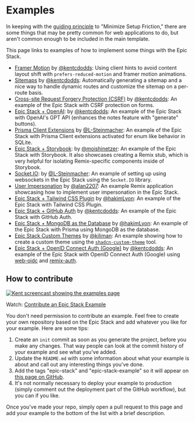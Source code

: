 # Examples

In keeping with the [guiding principle](guiding-principles.md) to "Minimize
Setup Friction," there are some things that may be pretty common for web
applications to do, but aren't common enough to be included in the main
template.

This page links to examples of how to implement some things with the Epic Stack.

-   [Framer Motion](https://github.com/kentcdodds/epic-stack-with-framer-motion)
    by [@kentcdodds](https://github.com/kentcdodds): Using client hints to avoid
    content layout shift with `prefers-reduced-motion` and framer motion
    animations.
-   [Sitemaps](https://github.com/kentcdodds/epic-stack-with-sitemap) by
    [@kentcdodds](https://github.com/kentcdodds): Automatically generating a
    sitemap and a nice way to handle dynamic routes and customize the sitemap on
    a per-route basis.
-   [Cross-site Request Forgery Protection (CSRF)](https://github.com/kentcdodds/epic-stack-with-csrf)
    by [@kentcdodds](https://github.com/kentcdodds): An example of the Epic
    Stack with CSRF protection on forms.
-   [Epic Stack + OpenAI](https://github.com/kentcdodds/epic-ai): by
    [@kentcdodds](https://github.com/kentcdodds): An example of the Epic Stack
    with OpenAI's GPT API (enhances the notes feature with "generate" buttons).
-   [Prisma Client Extensions](https://github.com/L-Steinmacher/epic-stack-with-prisma-client-extensions)
    by
    [@L-Steinmacher](https://github.com/L-Steinmacher/epic-stack-with-prisma-client-extensions):
    An example of the Epic Stack with Prisma Client extensions activated for
    enum like behavior in SQLite.
-   [Epic Stack + Storybook](https://github.com/moishinetzer/epic-stack-with-storybook):
    by [@moishinetzer](https://github.com/moishinetzer): An example of the Epic
    Stack with Storybook. It also showcases creating a Remix stub, which is very
    helpful for isolating Remix-specific components inside of Storybook.
-   [Socket.IO](https://github.com/L-Steinmacher/epic-stack-with-socket.io): by
    [@L-Steinmacher](https://github.com/L-Steinmacher): An example of setting up
    using websockets in the Epic Stack using the `Socket.IO` library.
-   [User Impersonation](https://github.com/alan2207/epic-stack-with-user-impersonation)
    by [@alan2207](https://github.com/alan2207): An example Remix application
    showcasing how to implement user impersonation in the Epic Stack.
-   [Epic Stack + Tailwind CSS Plugin](https://github.com/hakimLyon/epic-stack-with-tailwind-css-plugin)
    by [@hakimLyon](https://github.com/hakimLyon): An example of the Epic Stack
    with Tailwind CSS Plugin.
-   [Epic Stack + GitHub Auth](https://github.com/kentcdodds/epic-github-auth)
    by [@kentcdodds](https://github.com/kentcdodds): An example of the Epic
    Stack with GitHub Auth.
-   [Epic Stack + MongoDB as the Database](https://github.com/hakimLyon/epic-stack-with-prisma-mongodb)
    by [@hakimLyon](https://github.com/hakimLyon): An example of the Epic Stack
    with Prisma using MongoDB as the database.
-   [Epic Stack Custom Themes](https://github.com/kiliman/epic-stack-theme) by
    [@kiliman](https://github.com/kiliman): An example showing how to create a
    custom theme using the
    [`shadcn-custom-theme`](https://github.com/kiliman/shadcn-custom-theme)
    tool.
-   [Epic Stack + OpenID Connect Auth (Google)](https://github.com/kentcdodds/epic-oidc)
    by [@kentcdodds](https://github.com/kentcdodds): An example of the Epic
    Stack with OpenID Connect Auth (Google) using
    [web-oidc](https://npm.im/web-oidc) and
    [remix-auth](https://npm.im/remix-auth).

## How to contribute

[![Kent screencast showing the examples page](https://github.com/epicweb-dev/epic-stack/assets/1500684/7074f1db-c918-42c6-a724-0b082168395f)](https://www.epicweb.dev/tips/contribute-an-epic-stack-example)

Watch:
[Contribute an Epic Stack Example](https://www.epicweb.dev/tips/contribute-an-epic-stack-example)

You don't need permission to contribute an example. Feel free to create your own
repository based on the Epic Stack and add whatever you like for your example.
Here are some tips:

1. Create an `init` commit as soon as you generate the project, before you make
   any changes. That way people can look at the commit history of your example
   and see what you've added.
2. Update the `README.md` with some information about what your example is about
   and call out any interesting things you've done.
3. Add the tags "epic-stack" and "epic-stack-example" so it will appear on
   [this page on GitHub](https://github.com/topics/epic-stack-example).
4. It's not normally necessary to deploy your example to production (simply
   comment out the deployment part of the GitHub workflow), but you can if you
   like.

Once you've made your repo, simply open a pull request to this page and add your
example to the bottom of the list with a brief description.
